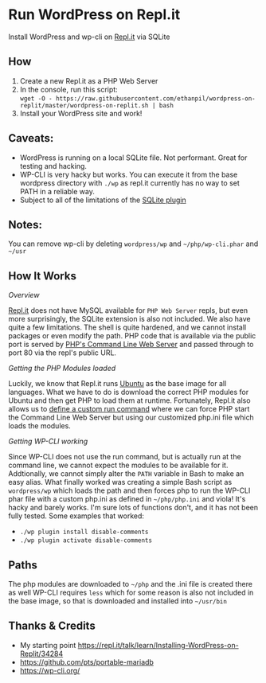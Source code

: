 # Run WordPress on Repl.it
Install WordPress and wp-cli on [Repl.it](https://repl.it/) via SQLite

## How
1. Create a new Repl.it as a PHP Web Server
2. In the console, run this script:<br>
 `wget -O - https://raw.githubusercontent.com/ethanpil/wordpress-on-replit/master/wordpress-on-replit.sh | bash`
3. Install your WordPress site and work!

## Caveats:
* WordPress is running on a local SQLite file. Not performant. Great for testing and hacking.
* WP-CLI is very hacky but works. You can execute it from the base wordpress directory with `./wp` as repl.it currently has no way to set PATH in a reliable way.
* Subject to all of the limitations of the [SQLite plugin](https://github.com/wp-plugins/sqlite-integration)

## Notes:
You can remove wp-cli by deleting `wordpress/wp` and `~/php/wp-cli.phar` and `~/usr`

## How It Works

*Overview*

[Repl.it](https://repl.it/) does not have MySQL available for `PHP Web Server` repls, but even more surprisingly, the SQLite extension is also not included. We also have quite a few limitations. The shell is quite hardened, and we cannot install packages or even modify the path. PHP code that is available via the public port is served by  [PHP's Command Line Web Server](https://www.php.net/manual/en/features.commandline.webserver.php) and passed through to port 80 via the repl's public URL.

*Getting the PHP Modules loaded*

Luckily, we know that Repl.it runs [Ubuntu](https://hub.docker.com/r/replco/polygott) as the base image for all languages. What we have to do is download the correct PHP modules for Ubuntu and then get PHP to load them at runtime. Fortunately, Repl.it also allows us to [define a custom run command](https://docs.repl.it/repls/dot-replit) where we can force PHP start the Command Line Web Server but using our customized php.ini file which loads the modules.

*Getting WP-CLI working*

Since WP-CLI does not use the run command, but is actually run at the command line, we cannot expect the modules to be available for it. Addtionally, we cannot simply alter the `PATH` variable in Bash to make an easy alias. What finally worked was creating a simple Bash script as `wordpress/wp` which loads the path and then forces php to run the WP-CLI phar file with a custom php.ini as defined in `~/php/php.ini` and viola! It's hacky and barely works. I'm sure lots of functions don't, and it has not been fully tested. Some examples that worked:

* `./wp plugin install disable-comments`
* `./wp plugin activate disable-comments`

## Paths
The php modules are downloaded to `~/php` and the .ini file is created there as well
WP-CLI requires `less` which for some reason is also not included in the base image, so that is downloaded and installed into `~/usr/bin`

## Thanks & Credits
* My starting point https://repl.it/talk/learn/Installing-WordPress-on-Replit/34284
* https://github.com/pts/portable-mariadb
* https://wp-cli.org/
